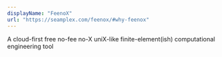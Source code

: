 ```yaml
---
displayName: "FeenoX"
url: "https://seamplex.com/feenox/#why-feenox"
---
```


A cloud-first free no-fee no-X uniX-like finite-element(ish) computational engineering tool